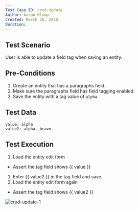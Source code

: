 ```yaml
---
Test Case ID: crud-update
Author: Aaron Klump
Created: March 16, 2020
Duration:
---
```

## Test Scenario

User is able to update a field tag when saving an entity.

## Pre-Conditions

1. Create an entity that has a paragraphs field.
1. Make sure the paragraphs field has field tagging enabled.
1. Save the entity with a tag value of `alpha`

## Test Data

    value: alpha
    value2: alpha, bravo

## Test Execution

1. Load the entity edit form
  - Assert the tag field shows {{ value }}
1. Enter {{ value2 }} in the tag field and save.
1. Load the entity edit form again
  - Assert the tag field shows {{ value2 }}

![crud-update-1](images/crud-update-1.jpg)
